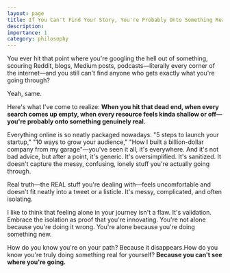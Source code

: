 ```yaml
---
layout: page
title: If You Can't Find Your Story, You're Probably Onto Something Real
description: 
importance: 1
category: philosophy
---
```


You ever hit that point where you're googling the hell out of something, scouring Reddit, blogs, Medium posts, podcasts—literally every corner of the internet—and you still can't find anyone who gets exactly what you're going through?

Yeah, same.

Here's what I've come to realize: **When you hit that dead end, when every search comes up empty, when every resource feels kinda shallow or off—you're probably onto something genuinely real.**

Everything online is so neatly packaged nowadays. "5 steps to launch your startup," "10 ways to grow your audience," "How I built a billion-dollar company from my garage"—you've seen it all, it's everywhere. And it's not bad advice, but after a point, it's generic. It's oversimplified. It's sanitized. It doesn't capture the messy, confusing, lonely stuff you're actually going through.

Real truth—the REAL stuff you're dealing with—feels uncomfortable and doesn't fit neatly into a tweet or a listicle. It's messy, complicated, and often isolating.

I like to think that feeling alone in your journey isn't a flaw. It's validation. Embrace the isolation as proof that you're innovating. You're not alone because you're doing it wrong. You're alone because you're doing something new.

How do you know you're on your path? Because it disappears.How do you know you're truly doing something real for yourself? **Because you can't see where you're going.**